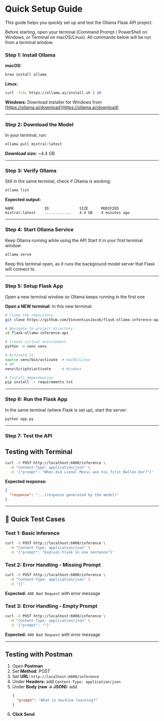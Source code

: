 # Quick Setup Guide

This guide helps you quickly set up and test the Ollama Flask API project.

Before starting, open your terminal (Command Prompt / PowerShell on Windows, or Terminal on macOS/Linux).
All commands below will be run from a terminal window.

### Step 1: Install Ollama

**macOS:**

```bash
brew install ollama
```

**Linux:**

```bash
curl -fsSL https://ollama.ai/install.sh | sh
```

**Windows:**
Download installer for Windows from [https://ollama.ai/download](https://ollama.ai/download)

---

### Step 2: Download the Model

In your terminal, run:

```bash
ollama pull mistral:latest
```

**Download size:** ~4.4 GB

---

### Step 3: Verify Ollama

Still in the same terminal, check if Ollama is working:

```bash
ollama list
```

**Expected output:**

```
NAME              ID              SIZE      MODIFIED
mistral:latest    ............    4.4 GB    X minutes ago
```

---

### Step 4: Start Ollama Service

Keep Ollama running while using the API
Start it in your first terminal window

```bash
ollama serve
```

Keep this terminal open, as it runs the background model server that Flask will connect to.

---

### Step 5: Setup Flask App

Open a new terminal window so Ollama keeps running in the first one

**Open a NEW terminal:**
In this new terminal:

```bash
# Clone the repository
git clone https://github.com/VincentiusJacob/flask-ollama-inference-api.git

# Navigate to project directory
cd flask-ollama-inference-api

# Create virtual environment
python -m venv venv

# Activate it
source venv/bin/activate  # macOS/Linux
# OR
venv\Scripts\activate     # Windows

# Install dependencies
pip install -r requirements.txt
```

---

### Step 6: Run the Flask App

In the same terminal (where Flask is set up), start the server:

```bash
python app.py
```

---

### Step 7: Test the API

## Testing with Terminal

```bash
curl -X POST http://localhost:6000/inference \
  -H "Content-Type: application/json" \
  -d '{"prompt": "When did Lionel Messi won his first Ballon Dor?"}'
```

**Expected response:**

```json
{
  "response": "...(response generated by the model)"
}
```

---

## 🧪 Quick Test Cases

### Test 1: Basic Inference

```bash
curl -X POST http://localhost:6000/inference \
  -H "Content-Type: application/json" \
  -d '{"prompt": "Explain Flask in one sentence"}'
```

### Test 2: Error Handling - Missing Prompt

```bash
curl -X POST http://localhost:6000/inference \
  -H "Content-Type: application/json" \
  -d '{}'
```

**Expected:** `400 Bad Request` with error message

### Test 3: Error Handling - Empty Prompt

```bash
curl -X POST http://localhost:6000/inference \
  -H "Content-Type: application/json" \
  -d '{"prompt": ""}'
```

**Expected:** `400 Bad Request` with error message

---

## Testing with Postman

1. Open **Postman**
1. Set **Method**: POST
1. Set **URL:** `http://localhost:6000/inference`
1. Under **Headers:** add `Content-Type: application/json`
1. Under **Body (raw -> JSON):** add
   ```json
   {
     "prompt": "What is machine learning?"
   }
   ```
1. **Click Send**
